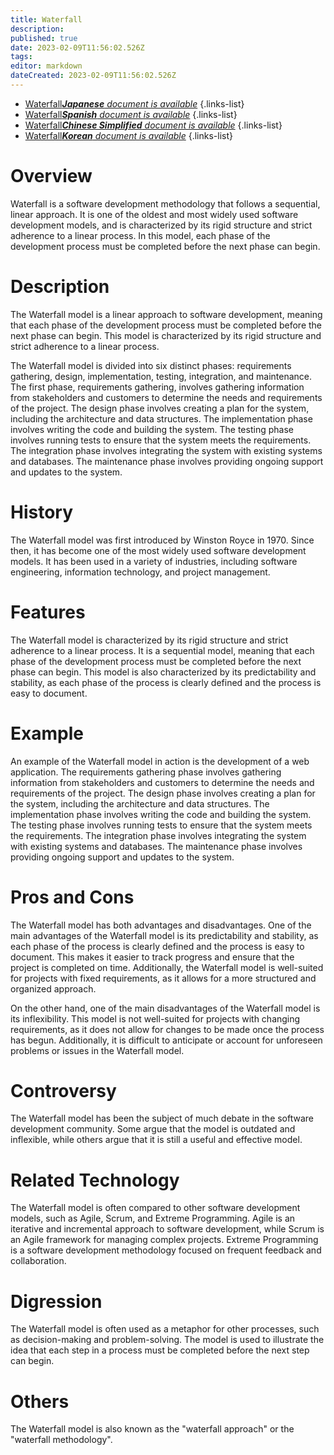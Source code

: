 ```yaml
---
title: Waterfall
description: 
published: true
date: 2023-02-09T11:56:02.526Z
tags: 
editor: markdown
dateCreated: 2023-02-09T11:56:02.526Z
---
```


- [Waterfall***Japanese** document is available*](/ja/Knowledge-base/Dictionary/waterfall)
{.links-list}
- [Waterfall***Spanish** document is available*](/es/Knowledge-base/Dictionary/waterfall)
{.links-list}
- [Waterfall***Chinese Simplified** document is available*](/zh/Knowledge-base/Dictionary/waterfall)
{.links-list}
- [Waterfall***Korean** document is available*](/ko/Knowledge-base/Dictionary/waterfall)
{.links-list}


# Overview
Waterfall is a software development methodology that follows a sequential, linear approach. It is one of the oldest and most widely used software development models, and is characterized by its rigid structure and strict adherence to a linear process. In this model, each phase of the development process must be completed before the next phase can begin.

# Description
The Waterfall model is a linear approach to software development, meaning that each phase of the development process must be completed before the next phase can begin. This model is characterized by its rigid structure and strict adherence to a linear process.

The Waterfall model is divided into six distinct phases: requirements gathering, design, implementation, testing, integration, and maintenance. The first phase, requirements gathering, involves gathering information from stakeholders and customers to determine the needs and requirements of the project. The design phase involves creating a plan for the system, including the architecture and data structures. The implementation phase involves writing the code and building the system. The testing phase involves running tests to ensure that the system meets the requirements. The integration phase involves integrating the system with existing systems and databases. The maintenance phase involves providing ongoing support and updates to the system.

# History
The Waterfall model was first introduced by Winston Royce in 1970. Since then, it has become one of the most widely used software development models. It has been used in a variety of industries, including software engineering, information technology, and project management.

# Features
The Waterfall model is characterized by its rigid structure and strict adherence to a linear process. It is a sequential model, meaning that each phase of the development process must be completed before the next phase can begin. This model is also characterized by its predictability and stability, as each phase of the process is clearly defined and the process is easy to document.

# Example
An example of the Waterfall model in action is the development of a web application. The requirements gathering phase involves gathering information from stakeholders and customers to determine the needs and requirements of the project. The design phase involves creating a plan for the system, including the architecture and data structures. The implementation phase involves writing the code and building the system. The testing phase involves running tests to ensure that the system meets the requirements. The integration phase involves integrating the system with existing systems and databases. The maintenance phase involves providing ongoing support and updates to the system.

# Pros and Cons
The Waterfall model has both advantages and disadvantages. One of the main advantages of the Waterfall model is its predictability and stability, as each phase of the process is clearly defined and the process is easy to document. This makes it easier to track progress and ensure that the project is completed on time. Additionally, the Waterfall model is well-suited for projects with fixed requirements, as it allows for a more structured and organized approach.

On the other hand, one of the main disadvantages of the Waterfall model is its inflexibility. This model is not well-suited for projects with changing requirements, as it does not allow for changes to be made once the process has begun. Additionally, it is difficult to anticipate or account for unforeseen problems or issues in the Waterfall model.

# Controversy
The Waterfall model has been the subject of much debate in the software development community. Some argue that the model is outdated and inflexible, while others argue that it is still a useful and effective model.

# Related Technology
The Waterfall model is often compared to other software development models, such as Agile, Scrum, and Extreme Programming. Agile is an iterative and incremental approach to software development, while Scrum is an Agile framework for managing complex projects. Extreme Programming is a software development methodology focused on frequent feedback and collaboration.

# Digression
The Waterfall model is often used as a metaphor for other processes, such as decision-making and problem-solving. The model is used to illustrate the idea that each step in a process must be completed before the next step can begin.

# Others
The Waterfall model is also known as the "waterfall approach" or the "waterfall methodology".
